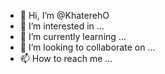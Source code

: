 - 👋 Hi, I’m @KhaterehO
- 👀 I’m interested in ...
- 🌱 I’m currently learning ...
- 💞️ I’m looking to collaborate on ...
- 📫 How to reach me ...

<!---
KhaterehO/KhaterehO is a ✨ special ✨ repository because its `README.md` (this file) appears on your GitHub profile.
You can click the Preview link to take a look at your changes.
--->
